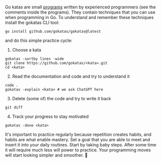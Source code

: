 Go katas are small [programs](https://github.com/orgs/gokatas/repositories) written by experienced programmers (see the comments inside the programs). They contain techniques that you can use when programming in Go. To understand and remember these techniques install the gokatas CLI tool:

```
go install github.com/gokatas/gokatas@latest
```

and do this simple practice cycle:

1. Choose a kata

```
gokatas -sortby lines -wide
git clone https://github.com/gokatas/<kata>.git
cd <kata>
```

2. Read the documentation and code and try to understand it

```
code .
gokatas -explain <kata> # we ask ChatGPT here
```

3. Delete (some of) the code and try to write it back

```
git diff
```

4. Track your progress to stay motivated

```
gokatas -done <kata>
```

It's important to practice regularly because repetition creates habits, and habits are what enable mastery. Set a goal that you are able to meet and insert it into your daily routines. Start by taking baby steps. After some time it will require much less will power to practice. Your programming moves will start looking simpler and smoother. 🥋
